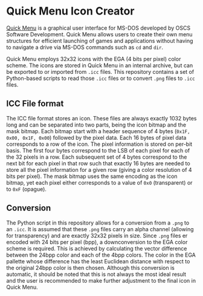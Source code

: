 # Quick Menu Icon Creator

[Quick Menu](https://en.wikipedia.org/wiki/Quick_Menu) is a graphical user interface for MS-DOS developed by OSCS Software Development. Quick Menu allows users to create their own menu structures for efficient launching of games and applications without having to navigate a drive via MS-DOS commands such as `cd` and `dir`.

Quick Menu employs 32x32 icons with the EGA (4 bits per pixel) color scheme. The icons are stored in Quick Menu in an internal archive, but can be exported to or imported from `.icc` files. This repository contains a set of Python-based scripts to read those `.icc` files or to convert `.png` files to `.icc` files.

## ICC File format

The ICC file format stores an icon. These files are always exactly 1032 bytes long and can be separated into two parts, being the icon bitmap and the mask bitmap. Each bitmap start with a header sequence of 4 bytes (`0x1F, 0x00, 0x1F, 0x00`) followed by the pixel data. Each 16 bytes of pixel data corresponds to a row of the icon. The pixel information is stored on per-bit basis. The first four bytes correspond to the LSB of each pixel for each of the 32 pixels in a row. Each subsequent set of 4 bytes correspond to the next bit for each pixel in that row such that exactly 16 bytes are needed to store all the pixel information for a given row (giving a color resolution of 4 bits per pixel). The mask bitmap uses the same encoding as the icon bitmap, yet each pixel either corresponds to a value of `0x0` (transparent) or to `0xF` (opague).

## Conversion

The Python script in this repository allows for a conversion from a `.png` to an `.icc`. It is assumed that these `.png` files carry an alpha channel (allowing for transparency) and are exactly 32x32 pixels in size. Since `.png` files er encoded with 24 bits per pixel (bpp), a downconversion to the EGA color scheme is required. This is achieved by calculating the vector difference between the 24bpp color and each of the 4bpp colors. The color in the EGA pallette whose difference has the least Euclidean distance with respect to the original 24bpp color is then chosen. Although this conversion is automatic, it should be noted that this is not always the most ideal result and the user is recommended to make further adjustment to the final icon in Quick Menu.
